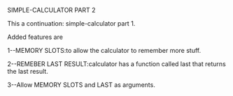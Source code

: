 SIMPLE-CALCULATOR PART 2

This a continuation: simple-calculator part 1. 

Added features are 

1--MEMORY SLOTS:to allow the calculator to remember more stuff. 

2--REMEBER LAST RESULT:calculator has a function called last that returns the last result.

3--Allow MEMORY SLOTS and LAST as arguments.

